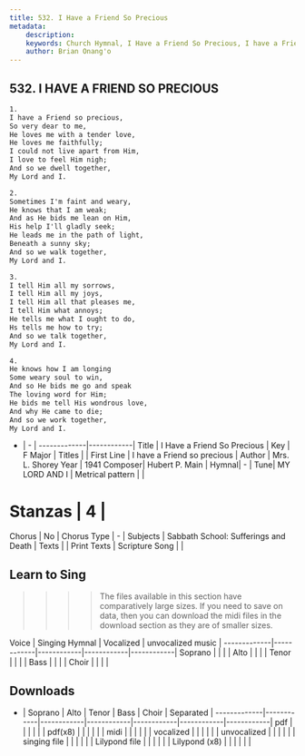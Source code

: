 ```yaml
---
title: 532. I Have a Friend So Precious
metadata:
    description: 
    keywords: Church Hymnal, I Have a Friend So Precious, I have a Friend so precious, 
    author: Brian Onang'o
---
```



## 532. I HAVE A FRIEND SO PRECIOUS

```txt
1.
I have a Friend so precious, 
So very dear to me, 
He loves me with a tender love, 
He loves me faithfully; 
I could not live apart from Him, 
I love to feel Him nigh; 
And so we dwell together, 
My Lord and I. 

2.
Sometimes I'm faint and weary, 
He knows that I am weak; 
And as He bids me lean on Him, 
His help I'll gladly seek; 
He leads me in the path of light, 
Beneath a sunny sky; 
And so we walk together, 
My Lord and I. 

3.
I tell Him all my sorrows, 
I tell Him all my joys, 
I tell Him all that pleases me, 
I tell Him what annoys; 
He tells me what I ought to do, 
Hs tells me how to try; 
And so we talk together, 
My Lord and I. 

4.
He knows how I am longing 
Some weary soul to win, 
And so He bids me go and speak 
The loving word for Him; 
He bids me tell His wondrous love, 
And why He came to die; 
And so we work together, 
My Lord and I.
```

- |   -  |
-------------|------------|
Title | I Have a Friend So Precious |
Key | F Major |
Titles |  |
First Line | I have a Friend so precious |
Author | Mrs. L. Shorey
Year | 1941
Composer| Hubert P. Main |
Hymnal|  - |
Tune| MY LORD AND I |
Metrical pattern | |
# Stanzas | 4 |
Chorus | No |
Chorus Type | - |
Subjects | Sabbath School: Sufferings and Death |
Texts |  |
Print Texts | 
Scripture Song |  |
  
## Learn to Sing

>>>> The files available in this section have comparatively large sizes. If you need to save on data, then you can download the midi files in the download section as they are of smaller sizes.

Voice |  Singing Hymnal | Vocalized | unvocalized music |
-------------|------------|------------|------------|------------|
Soprano | | | |
Alto | | | |
Tenor | | | |
Bass | | | |
Choir | | | |

## Downloads

- |  Soprano | Alto | Tenor | Bass | Choir | Separated |
-------------|------------|------------|------------|------------|------------|------------|
pdf | | | | | |
pdf(x8) | | | | | |
midi | | | | | |
vocalized | | | | | |
unvocalized | | | | | |
singing file | | | | | |
Lilypond file | | | | | |
Lilypond (x8) | | | | | |
  